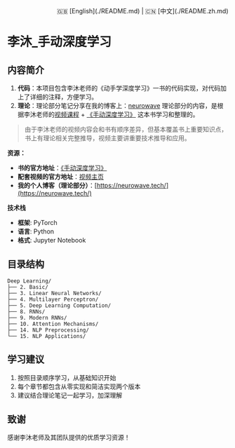 <p align="right">
🇬🇧 [English](./README.md) | 🇨🇳 [中文](./README.zh.md)
</p>


# 李沐_手动深度学习

## 内容简介

1. **代码**：本项目包含李沐老师的《动手学深度学习》一书的代码实现，对代码加上了详细的注释，方便学习。
2. **理论**：理论部分笔记分享在我的博客上：[neurowave](https://neurowave.tech/ "访问博客")
理论部分的内容，是根据李沐老师的[视频课程](https://courses.d2l.ai/zh-v2/ "访问视频页面") + [《手动深度学习》](https://zh.d2l.ai/chapter_preface/index.html "访问书") 这本书学习和整理的。

>由于李沐老师的视频内容会和书有顺序差异，但基本覆盖书上重要知识点，书上有理论相关完整推导，视频主要讲重要技术推导和应用。

**资源：**
- **书的官方地址**：[《手动深度学习》](https://zh.d2l.ai/chapter_preface/index.html) 
- **配套视频的官方地址**：[视频主页](https://courses.d2l.ai/zh-v2/) 
- **我的个人博客（理论部分）**：[https://neurowave.tech/](https://neurowave.tech/)

**技术栈**
- **框架**: PyTorch
- **语言**: Python
- **格式**: Jupyter Notebook

## 目录结构

```
Deep Learning/
├── 2. Basic/
├── 3. Linear Neural Networks/
├── 4. Multilayer Perceptron/
├── 5. Deep Learning Computation/
├── 8. RNNs/
├── 9. Modern RNNs/
├── 10. Attention Mechanisms/
├── 14. NLP Preprocessing/
└── 15. NLP Applications/
```

## 学习建议

1. 按照目录顺序学习，从基础知识开始
2. 每个章节都包含从零实现和简洁实现两个版本
3. 建议结合理论笔记一起学习，加深理解

## 致谢

感谢李沐老师及其团队提供的优质学习资源！ 
